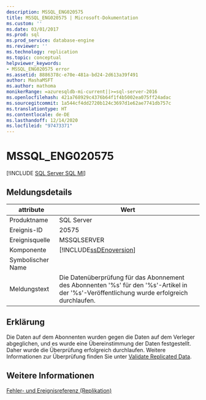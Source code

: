 ```yaml
---
description: MSSQL_ENG020575
title: MSSQL_ENG020575 | Microsoft-Dokumentation
ms.custom: ''
ms.date: 03/01/2017
ms.prod: sql
ms.prod_service: database-engine
ms.reviewer: ''
ms.technology: replication
ms.topic: conceptual
helpviewer_keywords:
- MSSQL_ENG020575 error
ms.assetid: 8886378c-e70e-481a-bd24-2d613a39f491
author: MashaMSFT
ms.author: mathoma
monikerRange: =azuresqldb-mi-current||>=sql-server-2016
ms.openlocfilehash: 421a768929c4376b64f1f4b5002ea075ff24adac
ms.sourcegitcommit: 1a544cf4dd2720b124c3697d1e62ae7741db757c
ms.translationtype: HT
ms.contentlocale: de-DE
ms.lasthandoff: 12/14/2020
ms.locfileid: "97473371"
---
```

# <a name="mssql_eng020575"></a>MSSQL_ENG020575
[!INCLUDE [SQL Server SQL MI](../../includes/applies-to-version/sql-asdbmi.md)]
    
## <a name="message-details"></a>Meldungsdetails  
  
|attribute|Wert|  
|-|-|  
|Produktname|SQL Server|  
|Ereignis-ID|20575|  
|Ereignisquelle|MSSQLSERVER|  
|Komponente|[!INCLUDE[ssDEnoversion](../../includes/ssdenoversion-md.md)]|  
|Symbolischer Name||  
|Meldungstext|Die Datenüberprüfung für das Abonnement des Abonnenten '%s' für den '%s'-Artikel in der '%s'-Veröffentlichung wurde erfolgreich durchlaufen.|  
  
## <a name="explanation"></a>Erklärung  
 Die Daten auf dem Abonnenten wurden gegen die Daten auf dem Verleger abgeglichen, und es wurde eine Übereinstimmung der Daten festgestellt. Daher wurde die Überprüfung erfolgreich durchlaufen. Weitere Informationen zur Überprüfung finden Sie unter [Validate Replicated Data](../../relational-databases/replication/validate-data-at-the-subscriber.md).  
  
## <a name="see-also"></a>Weitere Informationen  
 [Fehler- und Ereignisreferenz &#40;Replikation&#41;](../../relational-databases/replication/errors-and-events-reference-replication.md)  
  
  
